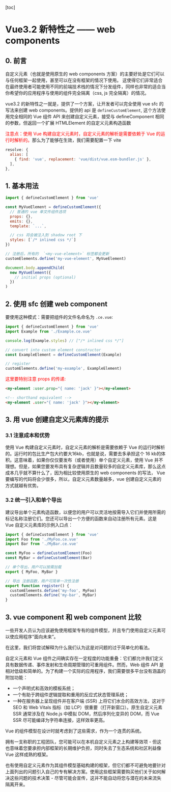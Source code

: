 [toc]

# Vue3.2 新特性之 —— web components

## 0. 前言

自定义元素（也就是使用原生的 web components 方案）的主要好处是它们可以与任何框架一起使用，甚至可以在没有框架的情况下使用。 这使得它们非常适合在最终使用者可能使用不同的前端技术栈的情况下分发组件，同样也非常的适合当你希望你的应用程序与使用的组件完全隔离（css, js 完全隔离）的情况。 

vue3.2 的新特性之一就是，提供了一个方案，让开发者可以完全使用 vue sfc 的写法来创建 web components。提供的 api 是 `defineCustomElement`, 这个方法使用完全相同的 Vue 组件 API 来创建自定义元素，接受与 defineComponent 相同的参数，但返回一个扩展 HTMLElement 的自定义元素构造函数

<font color='red'>注意点：使用 Vue 构建自定义元素时，自定义元素的解析是需要依赖于 Vue 的运行时解析的。</font>那么为了能够在生效，我们需要配置一下 vite

```js
resolve: {
  alias: [
    { find: 'vue', replacement: 'vue/dist/vue.esm-bundler.js' },
  ],
},
```



## 1. 基本用法

```js
import { defineCustomElement } from 'vue'

const MyVueElement = defineCustomElement({
  // 普通的 vue 单文件组件选项
  props: {},
  emits: {},
  template: `...`,

  // css 将会被注入到 shadow root 下
  styles: [`/* inlined css */`]
})

// 注册后，所有的  `<my-vue-element>` 标签都会更新
customElements.define('my-vue-element', MyVueElement)

document.body.appendChild(
  new MyVueElement({
    // initial props (optional)
  })
)
```



## 2. 使用 sfc 创建 web component

要使用这种模式：需要把组件的文件名命名为 `.ce.vue`:

```js
import { defineCustomElement } from 'vue'
import Example from './Example.ce.vue'

console.log(Example.styles) // ["/* inlined css */"]

// convert into custom element constructor
const ExampleElement = defineCustomElement(Example)

// register
customElements.define('my-example', ExampleElement)
```

<font color="red">这里要特别注意 props 的传递:</font>

```html
<my-element :user.prop="{ name: 'jack' }"></my-element>

<!-- shorthand equivalent -->
<my-element .user="{ name: 'jack' }"></my-element>
```

## 3. 用 vue 创建自定义元素库的提示

### 3.1 注意成本和优势

使用 Vue 构建自定义元素时，自定义元素的解析是需要依赖于 Vue 的运行时解析的。运行时的包比生产包大约要大16kb，也就是说，需要去多承担这个 16 kb的体积。这意味着，如果你仅仅要发布（或者使用）单个自定义元素，使用 Vue 并不理想。但是，如果您要发布具有复杂逻辑并且数量较多的自定义元素库，那么这点成本几乎就不算什么了，因为相比较使用原生的 web components 的写法， Vue 要编写的代码将会少很多，所以，自定义元素数量越多，vue 创建自定义元素的方式就越有优势。

### 3.2 统一引入和单个导出

建议导出单个元素构造函数，以便您的用户可以灵活地按需导入它们并使用所需的标记名称注册它们。您还可以导出一个方便的函数来自动注册所有元素。这是 Vue 自定义元素库的示例入口点：

```js
import { defineCustomElement } from 'vue'
import Foo from './MyFoo.ce.vue'
import Bar from './MyBar.ce.vue'

const MyFoo = defineCustomElement(Foo)
const MyBar = defineCustomElement(Bar)

// 单个导出，用户可以按需加载
export { MyFoo, MyBar }

// 导出 注册函数，用户可简单一次性注册
export function register() {
  customElements.define('my-foo', MyFoo)
  customElements.define('my-bar', MyBar)
}
```



## 3. vue component 和 web component 比较

一些开发人员认为应该避免使用框架专有的组件模型，并且专门使用自定义元素可以使应用程序“面向未来”。

在这里，我们将尝试解释为什么我们认为这是对问题的过于简单化的看法。

自定义元素和 Vue 组件之间确实存在一定程度的功能重叠：它们都允许我们定义具有数据传递、事件发射和生命周期管理的可重用组件。然而，Web 组件 API 是相对低级和简单的。为了构建一个实际的应用程序，我们需要很多平台没有涵盖的附加功能：

- 一个声明式和高效的模板系统；
- 一个有助于跨组件逻辑提取和重用的反应式状态管理系统；
- 一种在服务器上呈现组件并在客户端 (SSR) 上将它们水合的高效方法，这对于 SEO 和 Web Vitals 指标（如 LCP）很重要（打开新窗口）。原生自定义元素 SSR 通常涉及在 Node.js 中模拟 DOM，然后序列化变异的 DOM，而 Vue SSR 尽可能编译为字符串连接，这样效率更高。

Vue 的组件模型在设计时就考虑到了这些需求，作为一个连贯的系统。

拥有一支称职的工程团队，您可能可以在本机自定义元素之上构建等效项 - 但这也意味着您要承担内部框架的长期维护负担，同时失去了生态系统和社区利益像 Vue 这样成熟的框架。

也有使用自定义元素作为其组件模型基础构建的框架，但它们都不可避免地要针对上面列出的问题引入自己的专有解决方案。使用这些框架需要购买他们关于如何解决这些问题的技术决策 - 尽管可能会宣传，这并不能自动将您与潜在的未来流失隔离开来。

